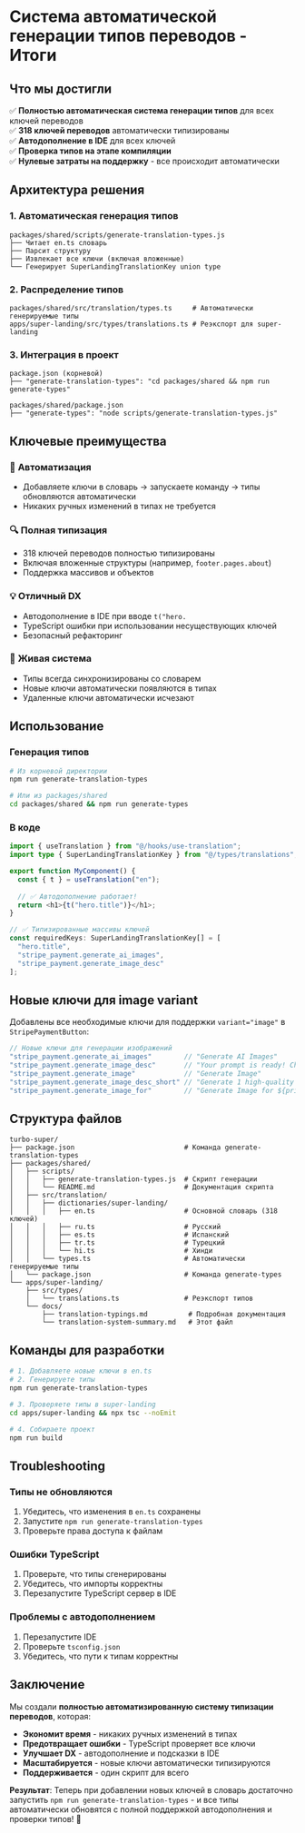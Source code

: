 # Система автоматической генерации типов переводов - Итоги

## Что мы достигли

✅ **Полностью автоматическая система генерации типов** для всех ключей переводов  
✅ **318 ключей переводов** автоматически типизированы  
✅ **Автодополнение в IDE** для всех ключей  
✅ **Проверка типов на этапе компиляции**  
✅ **Нулевые затраты на поддержку** - все происходит автоматически  

## Архитектура решения

### 1. Автоматическая генерация типов
```
packages/shared/scripts/generate-translation-types.js
├── Читает en.ts словарь
├── Парсит структуру
├── Извлекает все ключи (включая вложенные)
└── Генерирует SuperLandingTranslationKey union type
```

### 2. Распределение типов
```
packages/shared/src/translation/types.ts     # Автоматически генерируемые типы
apps/super-landing/src/types/translations.ts # Реэкспорт для super-landing
```

### 3. Интеграция в проект
```
package.json (корневой)
├── "generate-translation-types": "cd packages/shared && npm run generate-types"

packages/shared/package.json
├── "generate-types": "node scripts/generate-translation-types.js"
```

## Ключевые преимущества

### 🚀 **Автоматизация**
- Добавляете ключи в словарь → запускаете команду → типы обновляются автоматически
- Никаких ручных изменений в типах не требуется

### 🔍 **Полная типизация**
- 318 ключей переводов полностью типизированы
- Включая вложенные структуры (например, `footer.pages.about`)
- Поддержка массивов и объектов

### 💡 **Отличный DX**
- Автодополнение в IDE при вводе `t("hero.`
- TypeScript ошибки при использовании несуществующих ключей
- Безопасный рефакторинг

### 🔄 **Живая система**
- Типы всегда синхронизированы со словарем
- Новые ключи автоматически появляются в типах
- Удаленные ключи автоматически исчезают

## Использование

### Генерация типов
```bash
# Из корневой директории
npm run generate-translation-types

# Или из packages/shared
cd packages/shared && npm run generate-types
```

### В коде
```typescript
import { useTranslation } from "@/hooks/use-translation";
import type { SuperLandingTranslationKey } from "@/types/translations";

export function MyComponent() {
  const { t } = useTranslation("en");
  
  // ✅ Автодополнение работает!
  return <h1>{t("hero.title")}</h1>;
}

// ✅ Типизированные массивы ключей
const requiredKeys: SuperLandingTranslationKey[] = [
  "hero.title",
  "stripe_payment.generate_ai_images",
  "stripe_payment.generate_image_desc"
];
```

## Новые ключи для image variant

Добавлены все необходимые ключи для поддержки `variant="image"` в `StripePaymentButton`:

```typescript
// Новые ключи для генерации изображений
"stripe_payment.generate_ai_images"        // "Generate AI Images"
"stripe_payment.generate_image_desc"       // "Your prompt is ready! Choose a plan..."
"stripe_payment.generate_image"            // "Generate Image"
"stripe_payment.generate_image_desc_short" // "Generate 1 high-quality AI image..."
"stripe_payment.generate_image_for"        // "Generate Image for ${price}"
```

## Структура файлов

```
turbo-super/
├── package.json                           # Команда generate-translation-types
├── packages/shared/
│   ├── scripts/
│   │   ├── generate-translation-types.js  # Скрипт генерации
│   │   └── README.md                      # Документация скрипта
│   ├── src/translation/
│   │   ├── dictionaries/super-landing/
│   │   │   ├── en.ts                      # Основной словарь (318 ключей)
│   │   │   ├── ru.ts                      # Русский
│   │   │   ├── es.ts                      # Испанский
│   │   │   ├── tr.ts                      # Турецкий
│   │   │   └── hi.ts                      # Хинди
│   │   └── types.ts                       # Автоматически генерируемые типы
│   └── package.json                       # Команда generate-types
└── apps/super-landing/
    ├── src/types/
    │   └── translations.ts                # Реэкспорт типов
    └── docs/
        ├── translation-typings.md          # Подробная документация
        └── translation-system-summary.md   # Этот файл
```

## Команды для разработки

```bash
# 1. Добавляете новые ключи в en.ts
# 2. Генерируете типы
npm run generate-translation-types

# 3. Проверяете типы в super-landing
cd apps/super-landing && npx tsc --noEmit

# 4. Собираете проект
npm run build
```

## Troubleshooting

### Типы не обновляются
1. Убедитесь, что изменения в `en.ts` сохранены
2. Запустите `npm run generate-translation-types`
3. Проверьте права доступа к файлам

### Ошибки TypeScript
1. Проверьте, что типы сгенерированы
2. Убедитесь, что импорты корректны
3. Перезапустите TypeScript сервер в IDE

### Проблемы с автодополнением
1. Перезапустите IDE
2. Проверьте `tsconfig.json`
3. Убедитесь, что пути к типам корректны

## Заключение

Мы создали **полностью автоматизированную систему типизации переводов**, которая:

- **Экономит время** - никаких ручных изменений в типах
- **Предотвращает ошибки** - TypeScript проверяет все ключи
- **Улучшает DX** - автодополнение и подсказки в IDE
- **Масштабируется** - новые ключи автоматически типизируются
- **Поддерживается** - один скрипт для всего

**Результат**: Теперь при добавлении новых ключей в словарь достаточно запустить `npm run generate-translation-types` - и все типы автоматически обновятся с полной поддержкой автодополнения и проверки типов! 🎉
